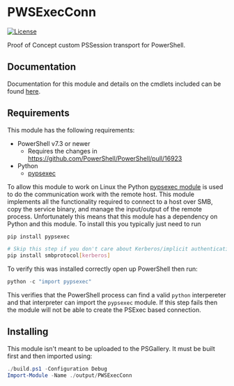 # PWSExecConn

[![License](https://img.shields.io/badge/license-MIT-blue.svg)](https://github.com/jborean93/PWSExecConn/blob/main/LICENSE)

Proof of Concept custom PSSession transport for PowerShell.

## Documentation

Documentation for this module and details on the cmdlets included can be found [here](docs/en-US/PWSExecConn.md).

## Requirements

This module has the following requirements:

* PowerShell v7.3 or newer
    * Requires the changes in https://github.com/PowerShell/PowerShell/pull/16923
* Python
    * [pypsexec](https://github.com/jborean93/pypsexec)

To allow this module to work on Linux the Python [pypsexec module](https://github.com/jborean93/pypsexec) is used to do the communication work with the remote host.
This module implements all the functionality required to connect to a host over SMB, copy the service binary, and manage the input/output of the remote process.
Unfortunately this means that this module has a dependency on Python and this module.
To install this you typically just need to run

```bash
pip install pypsexec

# Skip this step if you don't care about Kerberos/implicit authentication
pip install smbprotocol[kerberos]
```

To verify this was installed correctly open up PowerShell then run:

```powershell
python -c "import pypsexec"
```

This verifies that the PowerShell process can find a valid `python` interpereter and that interpreter can import the `pypsexec` module.
If this step fails then the module will not be able to create the PSExec based connection.

## Installing

This module isn't meant to be uploaded to the PSGallery.
It must be built first and then imported using:

```powershell
./build.ps1 -Configuration Debug
Import-Module -Name ./output/PWSExecConn
```
